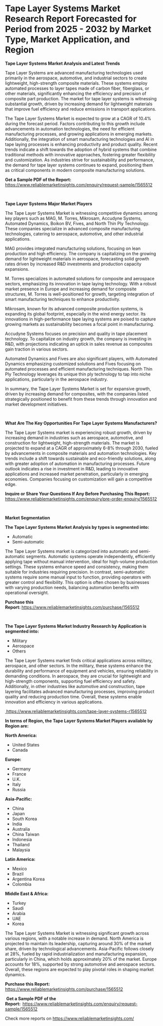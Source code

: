 <p><h1>Tape Layer Systems Market Research Report Forecasted for Period from 2025 -  2032 by Market Type, Market Application, and Region</h1></p><p><strong>Tape Layer Systems Market Analysis and Latest Trends</strong></p>
<p><p>Tape Layer Systems are advanced manufacturing technologies used primarily in the aerospace, automotive, and industrial sectors to create lightweight, high-strength composite materials. These systems employ automated processes to layer tapes made of carbon fiber, fiberglass, or other materials, significantly enhancing the efficiency and precision of composite part production. The market for tape layer systems is witnessing substantial growth, driven by increasing demand for lightweight materials that improve fuel efficiency and reduce emissions in transport applications. </p><p>The Tape Layer Systems Market is expected to grow at a CAGR of 10.4% during the forecast period. Factors contributing to this growth include advancements in automation technologies, the need for efficient manufacturing processes, and growing applications in emerging markets. Additionally, the integration of smart manufacturing technologies and AI in tape laying processes is enhancing productivity and product quality. Recent trends indicate a shift towards the adoption of hybrid systems that combine traditional methods with innovative approaches, fostering greater flexibility and customization. As industries strive for sustainability and performance, the demand for tape layer systems continues to expand, positioning them as critical components in modern composite manufacturing solutions.</p></p>
<p><strong>Get a Sample PDF of the Report:&nbsp;</strong> <a href="https://www.reliablemarketinsights.com/enquiry/request-sample/1565512?utm_campaign=2013&utm_medium=2&utm_source=Github&utm_content=ia&utm_term=11042025&utm_id=tape-layer-systems">https://www.reliablemarketinsights.com/enquiry/request-sample/1565512</a></p>
<p>&nbsp;</p>
<p><strong>Tape Layer Systems Major Market Players</strong></p>
<p><p>The Tape Layer Systems Market is witnessing competitive dynamics among key players such as MAG, M. Torres, Mikrosam, Accudyne Systems, Automated Dynamics, Boikon BV, Fives, and North Thin Ply Technology. These companies specialize in advanced composite manufacturing technologies, catering to aerospace, automotive, and other industrial applications.</p><p>MAG provides integrated manufacturing solutions, focusing on lean production and high efficiency. The company is capitalizing on the growing demand for lightweight materials in aerospace, forecasting solid growth rates driven by increased R&D investments and production capacity expansions.</p><p>M. Torres specializes in automated solutions for composite and aerospace sectors, emphasizing its innovation in tape laying technology. With a robust market presence in Europe and increasing demand for composite structures, M. Torres is well-positioned for growth, targeting integration of smart manufacturing techniques to enhance productivity.</p><p>Mikrosam, known for its advanced composite production systems, is expanding its global footprint, especially in the wind energy sector. Its innovations in high-performance tape laying systems are poised to capture growing markets as sustainability becomes a focal point in manufacturing.</p><p>Accudyne Systems focuses on precision and quality in tape placement technology. To capitalize on industry growth, the company is investing in R&D, with projections indicating an uptick in sales revenue as composites gain traction in various sectors.</p><p>Automated Dynamics and Fives are also significant players, with Automated Dynamics emphasizing customized solutions and Fives focusing on automated processes and efficient manufacturing techniques. North Thin Ply Technology leverages its unique thin ply technology to tap into niche applications, particularly in the aerospace industry.</p><p>In summary, the Tape Layer Systems Market is set for expansive growth, driven by increasing demand for composites, with the companies listed strategically positioned to benefit from these trends through innovation and market development initiatives.</p></p>
<p>&nbsp;</p>
<p><strong>What Are The Key Opportunities For Tape Layer Systems Manufacturers?</strong></p>
<p><p>The Tape Layer Systems market is experiencing robust growth, driven by increasing demand in industries such as aerospace, automotive, and construction for lightweight, high-strength materials. The market is projected to expand at a CAGR of approximately 6-8% through 2030, fueled by advancements in composite materials and automation technologies. Key trends include a shift towards sustainable and eco-friendly solutions, along with greater adoption of automation in manufacturing processes. Future outlook indicates a rise in investment in R&D, leading to innovative applications and increased market penetration, particularly in emerging economies. Companies focusing on customization will gain a competitive edge.</p></p>
<p><strong>Inquire or Share Your Questions If Any Before Purchasing This Report:</strong> <a href="https://www.reliablemarketinsights.com/enquiry/pre-order-enquiry/1565512?utm_campaign=2013&utm_medium=2&utm_source=Github&utm_content=ia&utm_term=11042025&utm_id=tape-layer-systems">https://www.reliablemarketinsights.com/enquiry/pre-order-enquiry/1565512</a></p>
<p>&nbsp;</p>
<p><strong>Market Segmentation</strong></p>
<p><strong>The Tape Layer Systems Market Analysis by types is segmented into:</strong></p>
<p><ul><li>Automatic</li><li>Semi-automatic</li></ul></p>
<p><p>The Tape Layer Systems market is categorized into automatic and semi-automatic segments. Automatic systems operate independently, efficiently applying tape without manual intervention, ideal for high-volume production settings. These systems enhance speed and consistency, making them suitable for industries requiring precision. In contrast, semi-automatic systems require some manual input to function, providing operators with greater control and flexibility. This option is often chosen by businesses with varying production needs, balancing automation benefits with operational oversight.</p></p>
<p><strong>Purchase this Report:&nbsp;</strong><a href="https://www.reliablemarketinsights.com/purchase/1565512?utm_campaign=2013&utm_medium=2&utm_source=Github&utm_content=ia&utm_term=11042025&utm_id=tape-layer-systems">https://www.reliablemarketinsights.com/purchase/1565512</a></p>
<p>&nbsp;</p>
<p><strong>The Tape Layer Systems Market Industry Research by Application is segmented into:</strong></p>
<p><ul><li>Military</li><li>Aerospace</li><li>Others</li></ul></p>
<p><p>The Tape Layer Systems market finds critical applications across military, aerospace, and other sectors. In the military, these systems enhance the durability and performance of equipment and vehicles, ensuring reliability in demanding conditions. In aerospace, they are crucial for lightweight and high-strength components, supporting fuel efficiency and safety. Additionally, in other industries like automotive and construction, tape layering facilitates advanced manufacturing processes, improving product quality and reducing production time. Overall, these systems enable innovation and efficiency in various applications.</p></p>
<p><a href="https://www.reliablemarketinsights.com/tape-layer-systems-r1565512?utm_campaign=2013&utm_medium=2&utm_source=Github&utm_content=ia&utm_term=11042025&utm_id=tape-layer-systems">&nbsp;https://www.reliablemarketinsights.com/tape-layer-systems-r1565512</a></p>
<p><strong>In terms of Region, the Tape Layer Systems Market Players available by Region are:</strong></p>
<p>
    <p> <strong> North America: </strong>
        <ul>
            <li>United States</li>
            <li>Canada</li>
        </ul>
        </p> 
    <p> <strong> Europe: </strong>
        <ul>
            <li>Germany</li>
            <li>France</li>
            <li>U.K.</li>
            <li>Italy</li>
            <li>Russia</li>
        </ul>
        </p> 
    <p> <strong> Asia-Pacific: </strong>
        <ul>
            <li>China</li>
            <li>Japan</li>
            <li>South Korea</li>
            <li>India</li>
            <li>Australia</li>
            <li>China Taiwan</li>
            <li>Indonesia</li>
            <li>Thailand</li>
            <li>Malaysia</li>
        </ul>
        </p> 
    <p> <strong> Latin America: </strong>
        <ul>
            <li>Mexico</li>
            <li>Brazil</li>
            <li>Argentina Korea</li>
            <li>Colombia</li>
        </ul>
        </p> 
    <p> <strong> Middle East & Africa: </strong>
        <ul>
            <li>Turkey</li>
            <li>Saudi</li>
            <li>Arabia</li>
            <li>UAE</li>
            <li>Korea</li>
        </ul>
    </p>
    </p>
<p><p>The Tape Layer Systems Market is witnessing significant growth across various regions, with a notable increase in demand. North America is projected to maintain its leadership, capturing around 30% of the market share, driven by technological advancements. Asia-Pacific follows closely at 28%, fueled by rapid industrialization and manufacturing expansion, particularly in China, which holds approximately 20% of the market. Europe accounts for 18%, supported by strong automotive and aerospace sectors. Overall, these regions are expected to play pivotal roles in shaping market dynamics.</p></p>
<p><strong>Purchase this Report: </strong><a href="https://www.reliablemarketinsights.com/purchase/1565512?utm_campaign=2013&utm_medium=2&utm_source=Github&utm_content=ia&utm_term=11042025&utm_id=tape-layer-systems">https://www.reliablemarketinsights.com/purchase/1565512</a></p>
<p>&nbsp;<strong>Get a Sample PDF of the Report:&nbsp;&nbsp;</strong><a href="https://www.reliablemarketinsights.com/enquiry/request-sample/1565512?utm_campaign=2013&utm_medium=2&utm_source=Github&utm_content=ia&utm_term=11042025&utm_id=tape-layer-systems">https://www.reliablemarketinsights.com/enquiry/request-sample/1565512</a></p>
<p><strong></strong></p>
<p>Check more reports on <a href="https://www.reliablemarketinsights.com/?utm_campaign=2013&utm_medium=2&utm_source=Github&utm_content=ia&utm_term=11042025&utm_id=tape-layer-systems">https://www.reliablemarketinsights.com/</a></p>